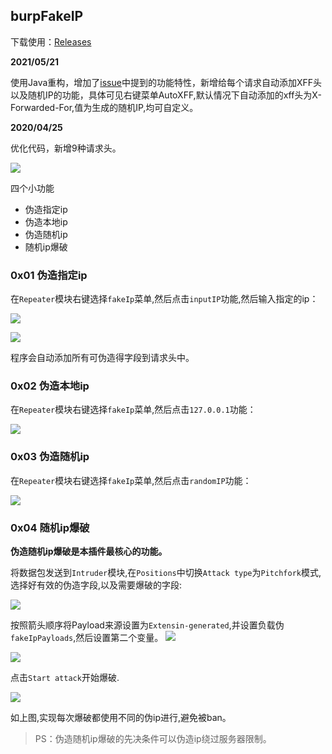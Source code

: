 ## burpFakeIP

下载使用：[Releases](https://github.com/TheKingOfDuck/burpFakeIP/releases/tag/1.0)


**2021/05/21**

使用Java重构，增加了[issue](https://github.com/TheKingOfDuck/burpFakeIP/issues/8)中提到的功能特性，新增给每个请求自动添加XFF头以及随机IP的功能，具体可见右键菜单AutoXFF,默认情况下自动添加的xff头为X-Forwarded-For,值为生成的随机IP,均可自定义。

**2020/04/25**

优化代码，新增9种请求头。


![](https://github.com/TheKingOfDuck/BurpFakeIP/blob/master/images/15597179485863.png)



四个小功能

* 伪造指定ip
* 伪造本地ip
* 伪造随机ip
* 随机ip爆破

### 0x01 伪造指定ip

在`Repeater`模块右键选择`fakeIp`菜单,然后点击`inputIP`功能,然后输入指定的ip：

![](https://github.com/TheKingOfDuck/BurpFakeIP/blob/master/images/15597184839805.png)


![](https://github.com/TheKingOfDuck/BurpFakeIP/blob/master/images/15597185444300.png)

程序会自动添加所有可伪造得字段到请求头中。

### 0x02 伪造本地ip

在`Repeater`模块右键选择`fakeIp`菜单,然后点击`127.0.0.1`功能：

![](https://github.com/TheKingOfDuck/BurpFakeIP/blob/master/images/15597186627939.png)

### 0x03 伪造随机ip

在`Repeater`模块右键选择`fakeIp`菜单,然后点击`randomIP`功能：

![](https://github.com/TheKingOfDuck/BurpFakeIP/blob/master/images/15597187304576.png)


### 0x04 随机ip爆破

**伪造随机ip爆破是本插件最核心的功能。**

将数据包发送到`Intruder`模块,在`Positions`中切换`Attack type`为`Pitchfork`模式,选择好有效的伪造字段,以及需要爆破的字段:

![](https://github.com/TheKingOfDuck/BurpFakeIP/blob/master/images/15597190596991.png)

按照箭头顺序将Payload来源设置为`Extensin-generated`,并设置负载伪`fakeIpPayloads`,然后设置第二个变量。
![](https://github.com/TheKingOfDuck/BurpFakeIP/blob/master/images/15597191239161.png)


![](https://github.com/TheKingOfDuck/BurpFakeIP/blob/master/images/15597192426317.png)

点击`Start attack`开始爆破.

![](https://github.com/TheKingOfDuck/BurpFakeIP/blob/master/images/15597193222287.png)

如上图,实现每次爆破都使用不同的伪ip进行,避免被ban。

> PS：伪造随机ip爆破的先决条件可以伪造ip绕过服务器限制。

